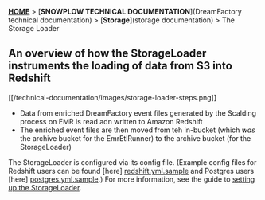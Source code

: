[**HOME**](Home) > [**SNOWPLOW TECHNICAL DOCUMENTATION**](DreamFactory technical documentation) > [**Storage**](storage documentation) > The Storage Loader

## An overview of how the StorageLoader instruments the loading of data from S3 into Redshift

[[/technical-documentation/images/storage-loader-steps.png]]

* Data from enriched DreamFactory event files generated by the Scalding process on EMR is read adn written to Amazon Redshift
* The enriched event files are then moved from teh in-bucket (which *was* the archive bucket for the EmrEtlRunner) to the archive bucket (for the StorageLoader)

The StorageLoader is configured via its config file. (Example config files for Redshift users can be found [here] [redshift.yml.sample] and Postgres users [here] [postgres.yml.sample].) For more information, see the guide to [setting up the StorageLoader][storage-loader-setup].

[config-file]: https://github.com/dreamfactory/dreamfactory/blob/master/4-storage/storage-loader/config/config.yml.sample
[storage-loader-setup]: 1-Installing-the-StorageLoader
[postgres.yml.sample]: https://github.com/dreamfactory/dreamfactory/blob/master/4-storage/storage-loader/config/postgres.yml.sample
[redshift.yml.sample]: https://github.com/dreamfactory/dreamfactory/blob/master/4-storage/storage-loader/config/redshift.yml.sample